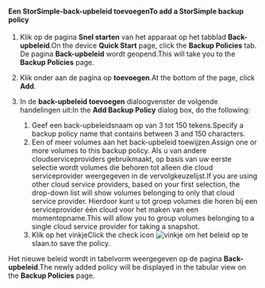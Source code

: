 
<!--author=alkohli last changed: 9/11/15-->

#### <a name="to-add-a-storsimple-backup-policy"></a><span data-ttu-id="df333-101">Een StorSimple-back-upbeleid toevoegen</span><span class="sxs-lookup"><span data-stu-id="df333-101">To add a StorSimple backup policy</span></span>
1. <span data-ttu-id="df333-102">Klik op de pagina **Snel starten** van het apparaat op het tabblad **Back-upbeleid**.</span><span class="sxs-lookup"><span data-stu-id="df333-102">On the device **Quick Start** page, click the **Backup Policies** tab.</span></span> <span data-ttu-id="df333-103">De pagina **Back-upbeleid** wordt geopend.</span><span class="sxs-lookup"><span data-stu-id="df333-103">This will take you to the **Backup Policies** page.</span></span>
2. <span data-ttu-id="df333-104">Klik onder aan de pagina op **toevoegen**.</span><span class="sxs-lookup"><span data-stu-id="df333-104">At the bottom of the page, click **Add**.</span></span>
3. <span data-ttu-id="df333-105">In de **back-upbeleid toevoegen** dialoogvenster de volgende handelingen uit:</span><span class="sxs-lookup"><span data-stu-id="df333-105">In the **Add Backup Policy** dialog box, do the following:</span></span>
   
   1. <span data-ttu-id="df333-106">Geef een back-upbeleidsnaam op van 3 tot 150 tekens.</span><span class="sxs-lookup"><span data-stu-id="df333-106">Specify a backup policy name that contains between 3 and 150 characters.</span></span>
   2. <span data-ttu-id="df333-107">Een of meer volumes aan het back-upbeleid toewijzen.</span><span class="sxs-lookup"><span data-stu-id="df333-107">Assign one or more volumes to this backup policy.</span></span> <span data-ttu-id="df333-108">Als u van andere cloudserviceproviders gebruikmaakt, op basis van uw eerste selectie wordt volumes die behoren tot alleen die cloud serviceprovider weergegeven in de vervolgkeuzelijst.</span><span class="sxs-lookup"><span data-stu-id="df333-108">If you are using other cloud service providers, based on your first selection, the drop-down list will show volumes belonging to only that cloud service provider.</span></span> <span data-ttu-id="df333-109">Hierdoor kunt u tot groep volumes die horen bij een serviceprovider één cloud voor het maken van een momentopname.</span><span class="sxs-lookup"><span data-stu-id="df333-109">This will allow you to group volumes belonging to a single cloud service provider for taking a snapshot.</span></span>
   3. <span data-ttu-id="df333-110">Klik op het vinkje</span><span class="sxs-lookup"><span data-stu-id="df333-110">Click the check icon</span></span> ![vinkje](./media/storsimple-add-backup-policy/HCS_CheckIcon-include.png) <span data-ttu-id="df333-112">om het beleid op te slaan.</span><span class="sxs-lookup"><span data-stu-id="df333-112">to save the policy.</span></span>

<span data-ttu-id="df333-113">Het nieuwe beleid wordt in tabelvorm weergegeven op de pagina **Back-upbeleid**.</span><span class="sxs-lookup"><span data-stu-id="df333-113">The newly added policy will be displayed in the tabular view on the **Backup Policies** page.</span></span>

